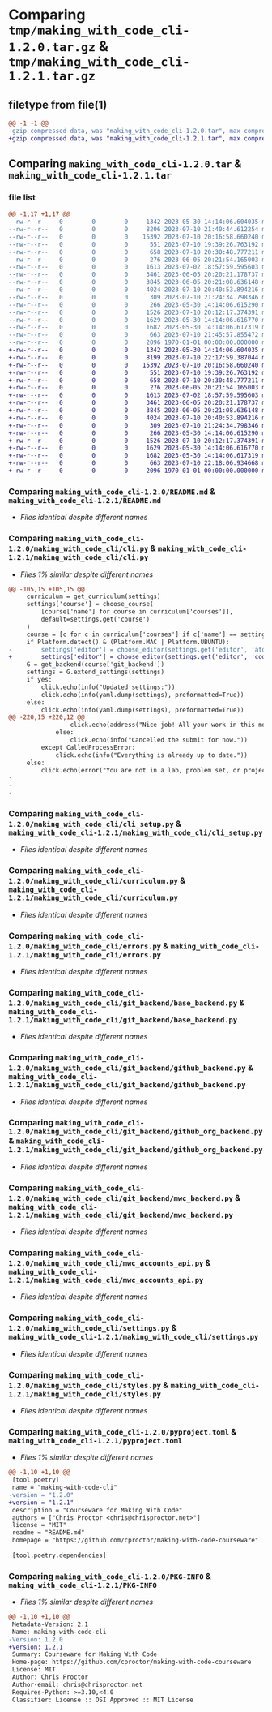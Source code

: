 # Comparing `tmp/making_with_code_cli-1.2.0.tar.gz` & `tmp/making_with_code_cli-1.2.1.tar.gz`

## filetype from file(1)

```diff
@@ -1 +1 @@
-gzip compressed data, was "making_with_code_cli-1.2.0.tar", max compression
+gzip compressed data, was "making_with_code_cli-1.2.1.tar", max compression
```

## Comparing `making_with_code_cli-1.2.0.tar` & `making_with_code_cli-1.2.1.tar`

### file list

```diff
@@ -1,17 +1,17 @@
--rw-r--r--   0        0        0     1342 2023-05-30 14:14:06.604035 making_with_code_cli-1.2.0/README.md
--rw-r--r--   0        0        0     8206 2023-07-10 21:40:44.612254 making_with_code_cli-1.2.0/making_with_code_cli/cli.py
--rw-r--r--   0        0        0    15392 2023-07-10 20:16:58.660240 making_with_code_cli-1.2.0/making_with_code_cli/cli_setup.py
--rw-r--r--   0        0        0      551 2023-07-10 19:39:26.763192 making_with_code_cli-1.2.0/making_with_code_cli/curriculum.py
--rw-r--r--   0        0        0      658 2023-07-10 20:30:48.777211 making_with_code_cli-1.2.0/making_with_code_cli/errors.py
--rw-r--r--   0        0        0      276 2023-06-05 20:21:54.165003 making_with_code_cli-1.2.0/making_with_code_cli/git_backend/__init__.py
--rw-r--r--   0        0        0     1613 2023-07-02 18:57:59.595603 making_with_code_cli-1.2.0/making_with_code_cli/git_backend/base_backend.py
--rw-r--r--   0        0        0     3461 2023-06-05 20:20:21.178737 making_with_code_cli-1.2.0/making_with_code_cli/git_backend/github_backend.py
--rw-r--r--   0        0        0     3845 2023-06-05 20:21:08.636148 making_with_code_cli-1.2.0/making_with_code_cli/git_backend/github_org_backend.py
--rw-r--r--   0        0        0     4024 2023-07-10 20:40:53.894216 making_with_code_cli-1.2.0/making_with_code_cli/git_backend/mwc_backend.py
--rw-r--r--   0        0        0      309 2023-07-10 21:24:34.798346 making_with_code_cli-1.2.0/making_with_code_cli/git_wrapper.py
--rw-r--r--   0        0        0      266 2023-05-30 14:14:06.615290 making_with_code_cli-1.2.0/making_with_code_cli/helpers.py
--rw-r--r--   0        0        0     1526 2023-07-10 20:12:17.374391 making_with_code_cli-1.2.0/making_with_code_cli/mwc_accounts_api.py
--rw-r--r--   0        0        0     1629 2023-05-30 14:14:06.616770 making_with_code_cli-1.2.0/making_with_code_cli/settings.py
--rw-r--r--   0        0        0     1682 2023-05-30 14:14:06.617319 making_with_code_cli-1.2.0/making_with_code_cli/styles.py
--rw-r--r--   0        0        0      663 2023-07-10 21:45:57.855472 making_with_code_cli-1.2.0/pyproject.toml
--rw-r--r--   0        0        0     2096 1970-01-01 00:00:00.000000 making_with_code_cli-1.2.0/PKG-INFO
+-rw-r--r--   0        0        0     1342 2023-05-30 14:14:06.604035 making_with_code_cli-1.2.1/README.md
+-rw-r--r--   0        0        0     8199 2023-07-10 22:17:59.387044 making_with_code_cli-1.2.1/making_with_code_cli/cli.py
+-rw-r--r--   0        0        0    15392 2023-07-10 20:16:58.660240 making_with_code_cli-1.2.1/making_with_code_cli/cli_setup.py
+-rw-r--r--   0        0        0      551 2023-07-10 19:39:26.763192 making_with_code_cli-1.2.1/making_with_code_cli/curriculum.py
+-rw-r--r--   0        0        0      658 2023-07-10 20:30:48.777211 making_with_code_cli-1.2.1/making_with_code_cli/errors.py
+-rw-r--r--   0        0        0      276 2023-06-05 20:21:54.165003 making_with_code_cli-1.2.1/making_with_code_cli/git_backend/__init__.py
+-rw-r--r--   0        0        0     1613 2023-07-02 18:57:59.595603 making_with_code_cli-1.2.1/making_with_code_cli/git_backend/base_backend.py
+-rw-r--r--   0        0        0     3461 2023-06-05 20:20:21.178737 making_with_code_cli-1.2.1/making_with_code_cli/git_backend/github_backend.py
+-rw-r--r--   0        0        0     3845 2023-06-05 20:21:08.636148 making_with_code_cli-1.2.1/making_with_code_cli/git_backend/github_org_backend.py
+-rw-r--r--   0        0        0     4024 2023-07-10 20:40:53.894216 making_with_code_cli-1.2.1/making_with_code_cli/git_backend/mwc_backend.py
+-rw-r--r--   0        0        0      309 2023-07-10 21:24:34.798346 making_with_code_cli-1.2.1/making_with_code_cli/git_wrapper.py
+-rw-r--r--   0        0        0      266 2023-05-30 14:14:06.615290 making_with_code_cli-1.2.1/making_with_code_cli/helpers.py
+-rw-r--r--   0        0        0     1526 2023-07-10 20:12:17.374391 making_with_code_cli-1.2.1/making_with_code_cli/mwc_accounts_api.py
+-rw-r--r--   0        0        0     1629 2023-05-30 14:14:06.616770 making_with_code_cli-1.2.1/making_with_code_cli/settings.py
+-rw-r--r--   0        0        0     1682 2023-05-30 14:14:06.617319 making_with_code_cli-1.2.1/making_with_code_cli/styles.py
+-rw-r--r--   0        0        0      663 2023-07-10 22:18:06.934668 making_with_code_cli-1.2.1/pyproject.toml
+-rw-r--r--   0        0        0     2096 1970-01-01 00:00:00.000000 making_with_code_cli-1.2.1/PKG-INFO
```

### Comparing `making_with_code_cli-1.2.0/README.md` & `making_with_code_cli-1.2.1/README.md`

 * *Files identical despite different names*

### Comparing `making_with_code_cli-1.2.0/making_with_code_cli/cli.py` & `making_with_code_cli-1.2.1/making_with_code_cli/cli.py`

 * *Files 1% similar despite different names*

```diff
@@ -105,15 +105,15 @@
     curriculum = get_curriculum(settings)
     settings['course'] = choose_course(
         [course['name'] for course in curriculum['courses']], 
         default=settings.get('course')
     )
     course = [c for c in curriculum['courses'] if c['name'] == settings['course']][0]
     if Platform.detect() & (Platform.MAC | Platform.UBUNTU):
-        settings['editor'] = choose_editor(settings.get('editor', 'atom'))
+        settings['editor'] = choose_editor(settings.get('editor', 'code'))
     G = get_backend(course['git_backend'])
     settings = G.extend_settings(settings)
     if yes:
         click.echo(info("Updated settings:"))
         click.echo(info(yaml.dump(settings), preformatted=True))
     else:
         click.echo(info(yaml.dump(settings), preformatted=True))
@@ -220,15 +220,12 @@
                 click.echo(address("Nice job! All your work in this module has been submitted."))
             else:
                 click.echo(info("Cancelled the submit for now."))
         except CalledProcessError:
             click.echo(info("Everything is already up to date."))
     else:
         click.echo(error("You are not in a lab, problem set, or project folder."))
-    
-
-
```

### Comparing `making_with_code_cli-1.2.0/making_with_code_cli/cli_setup.py` & `making_with_code_cli-1.2.1/making_with_code_cli/cli_setup.py`

 * *Files identical despite different names*

### Comparing `making_with_code_cli-1.2.0/making_with_code_cli/curriculum.py` & `making_with_code_cli-1.2.1/making_with_code_cli/curriculum.py`

 * *Files identical despite different names*

### Comparing `making_with_code_cli-1.2.0/making_with_code_cli/errors.py` & `making_with_code_cli-1.2.1/making_with_code_cli/errors.py`

 * *Files identical despite different names*

### Comparing `making_with_code_cli-1.2.0/making_with_code_cli/git_backend/base_backend.py` & `making_with_code_cli-1.2.1/making_with_code_cli/git_backend/base_backend.py`

 * *Files identical despite different names*

### Comparing `making_with_code_cli-1.2.0/making_with_code_cli/git_backend/github_backend.py` & `making_with_code_cli-1.2.1/making_with_code_cli/git_backend/github_backend.py`

 * *Files identical despite different names*

### Comparing `making_with_code_cli-1.2.0/making_with_code_cli/git_backend/github_org_backend.py` & `making_with_code_cli-1.2.1/making_with_code_cli/git_backend/github_org_backend.py`

 * *Files identical despite different names*

### Comparing `making_with_code_cli-1.2.0/making_with_code_cli/git_backend/mwc_backend.py` & `making_with_code_cli-1.2.1/making_with_code_cli/git_backend/mwc_backend.py`

 * *Files identical despite different names*

### Comparing `making_with_code_cli-1.2.0/making_with_code_cli/mwc_accounts_api.py` & `making_with_code_cli-1.2.1/making_with_code_cli/mwc_accounts_api.py`

 * *Files identical despite different names*

### Comparing `making_with_code_cli-1.2.0/making_with_code_cli/settings.py` & `making_with_code_cli-1.2.1/making_with_code_cli/settings.py`

 * *Files identical despite different names*

### Comparing `making_with_code_cli-1.2.0/making_with_code_cli/styles.py` & `making_with_code_cli-1.2.1/making_with_code_cli/styles.py`

 * *Files identical despite different names*

### Comparing `making_with_code_cli-1.2.0/pyproject.toml` & `making_with_code_cli-1.2.1/pyproject.toml`

 * *Files 1% similar despite different names*

```diff
@@ -1,10 +1,10 @@
 [tool.poetry]
 name = "making-with-code-cli"
-version = "1.2.0"
+version = "1.2.1"
 description = "Courseware for Making With Code"
 authors = ["Chris Proctor <chris@chrisproctor.net>"]
 license = "MIT"
 readme = "README.md"
 homepage = "https://github.com/cproctor/making-with-code-courseware"
 
 [tool.poetry.dependencies]
```

### Comparing `making_with_code_cli-1.2.0/PKG-INFO` & `making_with_code_cli-1.2.1/PKG-INFO`

 * *Files 1% similar despite different names*

```diff
@@ -1,10 +1,10 @@
 Metadata-Version: 2.1
 Name: making-with-code-cli
-Version: 1.2.0
+Version: 1.2.1
 Summary: Courseware for Making With Code
 Home-page: https://github.com/cproctor/making-with-code-courseware
 License: MIT
 Author: Chris Proctor
 Author-email: chris@chrisproctor.net
 Requires-Python: >=3.10,<4.0
 Classifier: License :: OSI Approved :: MIT License
```

